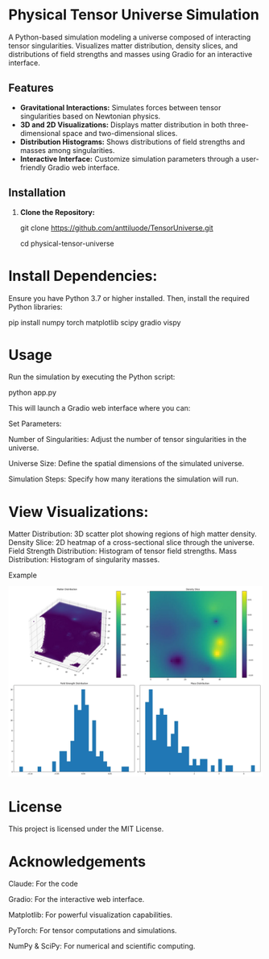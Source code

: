 # Physical Tensor Universe Simulation

A Python-based simulation modeling a universe composed of interacting tensor singularities. Visualizes matter distribution, density slices, and distributions of field strengths and masses using Gradio for an interactive interface.

## Features

- **Gravitational Interactions:** Simulates forces between tensor singularities based on Newtonian physics.
- **3D and 2D Visualizations:** Displays matter distribution in both three-dimensional space and two-dimensional slices.
- **Distribution Histograms:** Shows distributions of field strengths and masses among singularities.
- **Interactive Interface:** Customize simulation parameters through a user-friendly Gradio web interface.

## Installation

1. **Clone the Repository:**

   git clone https://github.com/anttiluode/TensorUniverse.git
   
   cd physical-tensor-universe
# Install Dependencies:

Ensure you have Python 3.7 or higher installed. Then, install the required Python libraries:

pip install numpy torch matplotlib scipy gradio vispy

# Usage

Run the simulation by executing the Python script:

python app.py

This will launch a Gradio web interface where you can:

Set Parameters:

Number of Singularities: Adjust the number of tensor singularities in the universe.

Universe Size: Define the spatial dimensions of the simulated universe.

Simulation Steps: Specify how many iterations the simulation will run.

# View Visualizations:

Matter Distribution: 3D scatter plot showing regions of high matter density.
Density Slice: 2D heatmap of a cross-sectional slice through the universe.
Field Strength Distribution: Histogram of tensor field strengths.
Mass Distribution: Histogram of singularity masses.

Example

![Universe](universe.png)

# License

This project is licensed under the MIT License.

# Acknowledgements

Claude: For the code

Gradio: For the interactive web interface.

Matplotlib: For powerful visualization capabilities.

PyTorch: For tensor computations and simulations.

NumPy & SciPy: For numerical and scientific computing.
